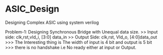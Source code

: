 # ASIC_Design
Designing Complex ASIC  using system verilog

Problem-1: Designing Synchronous Bridge with Unequal data size.
        >> Input side: clk,rst,vld_i, [3:0] data_in
        >> Output Side: clk,rst, Vld_o, [4:0]data_out
      >>> The Interesting thing is The width of input is 4 bit and output is 5 bit
      >>> there is no handshake i.e No ready either at input or Output.
      
